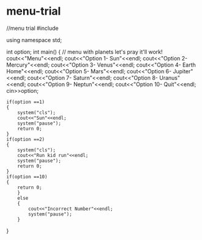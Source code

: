 # menu-trial
//menu trial
#include <iostream>


using namespace std;

int option;
int main()
{ 
    // menu with planets let's pray it'll work!
    cout<<"Menu"<<endl;
    cout<<"Option 1- Sun"<<endl;
    cout<<"Option 2- Mercury"<<endl;
    cout<<"Option 3- Venus"<<endl;
    cout<<"Option 4- Earth Home"<<endl;
    cout<<"Option 5- Mars"<<endl;
    cout<<"Option 6- Jupiter"<<endl;
    cout<<"Option 7- Saturn"<<endl;
    cout<<"Option 8- Uranus"<<endl;
    cout<<"Option 9- Neptun"<<endl;
    cout<<"Option 10- Quit"<<endl;
    cin>>option;
    
    if(option ==1)
    {
        system("cls");
        cout<<"Sun"<<endl;
        system("pause");
        return 0;
    }
    if(option ==2)
    {
        system("cls");
        cout<<"Run kid run"<<endl;
        system("pause");
        return 0;
    }
    if(option ==10)
    {
        return 0;
        }
        else
        {
            cout<<"Incorrect Number"<<endl;
            system("pause");
        }
            
}
